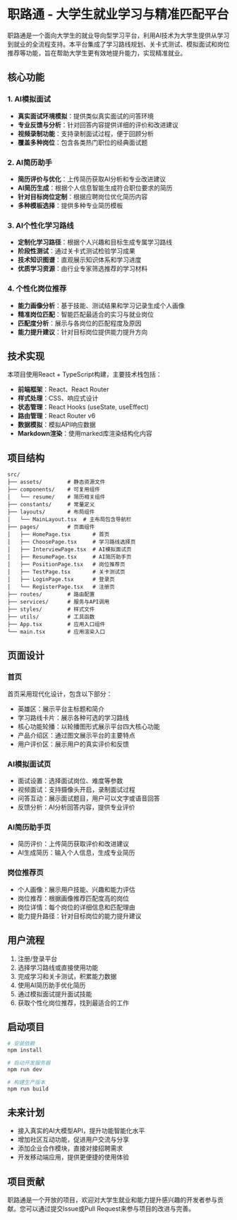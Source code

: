 # 职路通 - 大学生就业学习与精准匹配平台

职路通是一个面向大学生的就业导向型学习平台，利用AI技术为大学生提供从学习到就业的全流程支持。本平台集成了学习路线规划、关卡式测试、模拟面试和岗位推荐等功能，旨在帮助大学生更有效地提升能力，实现精准就业。

## 核心功能

### 1. AI模拟面试

- **真实面试环境模拟**：提供类似真实面试的问答环境
- **专业反馈与分析**：针对回答内容提供详细的评价和改进建议
- **视频录制功能**：支持录制面试过程，便于回顾分析
- **覆盖多种岗位**：包含各类热门职位的经典面试题

### 2. AI简历助手

- **简历评价与优化**：上传简历获取AI分析和专业改进建议
- **AI简历生成**：根据个人信息智能生成符合职位要求的简历
- **针对目标岗位定制**：根据应聘岗位优化简历内容
- **多种模板选择**：提供多种专业简历模板

### 3. AI个性化学习路线

- **定制化学习路径**：根据个人兴趣和目标生成专属学习路线
- **阶段性测试**：通过关卡式测试检验学习成果
- **技术知识图谱**：直观展示知识体系和学习进度
- **优质学习资源**：由行业专家筛选推荐的学习材料

### 4. 个性化岗位推荐

- **能力画像分析**：基于技能、测试结果和学习记录生成个人画像
- **精准岗位匹配**：智能匹配最适合的实习与就业岗位
- **匹配度分析**：展示与各岗位的匹配程度及原因
- **能力提升建议**：针对目标岗位提供能力提升方向

## 技术实现

本项目使用React + TypeScript构建，主要技术栈包括：

- **前端框架**：React、React Router
- **样式处理**：CSS、响应式设计
- **状态管理**：React Hooks (useState, useEffect)
- **路由管理**：React Router v6
- **数据模拟**：模拟API响应数据
- **Markdown渲染**：使用marked库渲染结构化内容

## 项目结构

```
src/
├── assets/        # 静态资源文件
├── components/    # 可复用组件
│   └── resume/    # 简历相关组件
├── constants/     # 常量定义
├── layouts/       # 布局组件
│   └── MainLayout.tsx  # 主布局包含导航栏
├── pages/         # 页面组件
│   ├── HomePage.tsx       # 首页
│   ├── ChoosePage.tsx     # 学习路线选择页
│   ├── InterviewPage.tsx  # AI模拟面试页
│   ├── ResumePage.tsx     # AI简历助手页
│   ├── PositionPage.tsx   # 岗位推荐页
│   ├── TestPage.tsx       # 关卡测试页
│   ├── LoginPage.tsx      # 登录页
│   └── RegisterPage.tsx   # 注册页
├── routes/        # 路由配置
├── services/      # 服务与API调用
├── styles/        # 样式文件
├── utils/         # 工具函数
├── App.tsx        # 应用入口组件
└── main.tsx       # 应用渲染入口
```

## 页面设计

### 首页

首页采用现代化设计，包含以下部分：
- 英雄区：展示平台主标题和简介
- 学习路线卡片：展示各种可选的学习路线
- 核心功能轮播：以轮播图形式展示平台四大核心功能
- 产品介绍区：通过图文展示平台的主要特点
- 用户评价区：展示用户的真实评价和反馈

### AI模拟面试页

- 面试设置：选择面试岗位、难度等参数
- 视频面试：支持摄像头开启，录制面试过程
- 问答互动：展示面试题目，用户可以文字或语音回答
- 反馈分析：AI分析回答内容，提供专业评价

### AI简历助手页

- 简历评价：上传简历获取评价和改进建议
- AI生成简历：输入个人信息，生成专业简历

### 岗位推荐页

- 个人画像：展示用户技能、兴趣和能力评估
- 岗位推荐：根据画像推荐匹配度高的岗位
- 岗位详情：每个岗位的详细信息和匹配理由
- 能力提升路径：针对目标岗位的能力提升建议

## 用户流程

1. 注册/登录平台
2. 选择学习路线或直接使用功能
3. 完成学习和关卡测试，积累能力数据
4. 使用AI简历助手优化简历
5. 通过模拟面试提升面试技能
6. 获取个性化岗位推荐，找到最适合的工作

## 启动项目

```bash
# 安装依赖
npm install

# 启动开发服务器
npm run dev

# 构建生产版本
npm run build
```

## 未来计划

- 接入真实的AI大模型API，提升功能智能化水平
- 增加社区互动功能，促进用户交流与分享
- 添加企业合作模块，直接对接招聘需求
- 开发移动端应用，提供更便捷的使用体验

## 项目贡献

职路通是一个开放的项目，欢迎对大学生就业和能力提升感兴趣的开发者参与贡献。您可以通过提交Issue或Pull Request来参与项目的改进与完善。

